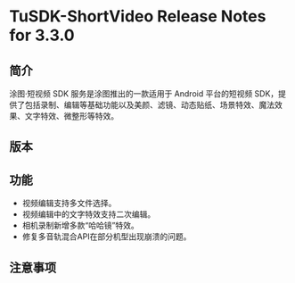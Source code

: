 # TuSDK-ShortVideo Release Notes for 3.3.0

## 简介


涂图·短视频 SDK 服务是涂图推出的一款适用于 Android 平台的短视频 SDK，提供了包括录制、编辑等基础功能以及美颜、滤镜、动态贴纸、场景特效、魔法效果、文字特效、微整形等特效。


## 版本



## 功能


* 视频编辑支持多文件选择。
* 视频编辑中的文字特效支持二次编辑。
* 相机录制新增多款“哈哈镜”特效。
* 修复多音轨混合API在部分机型出现崩溃的问题。


## 注意事项

